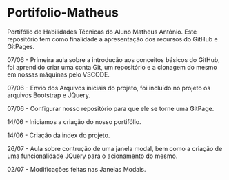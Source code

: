 # Portifolio-Matheus
Portifólio de Habilidades Técnicas do Aluno Matheus Antônio.
Este repositório tem como finalidade a apresentação dos recursos do GitHub e GitPages.

07/06 - Primeira aula sobre a introdução aos conceitos básicos do GitHub, foi aprendido criar uma conta Git, um repositório e a clonagem do mesmo em nossas máquinas pelo VSCODE.

07/06 - Envio dos Arquivos iniciais do projeto, foi incluído no projeto os arquivos Bootstrap e JQuery.

07/06 - Configurar nosso repositório para que ele se torne uma GitPage.

14/06 - Iniciamos a criação do nosso portifólio.

14/06 - Criação da index do projeto.

26/07 -  Aula sobre contrução de uma janela modal, bem como a criação de uma funcionalidade JQuery para o acionamento do mesmo.

02/07 - Modificações feitas nas Janelas Modais.